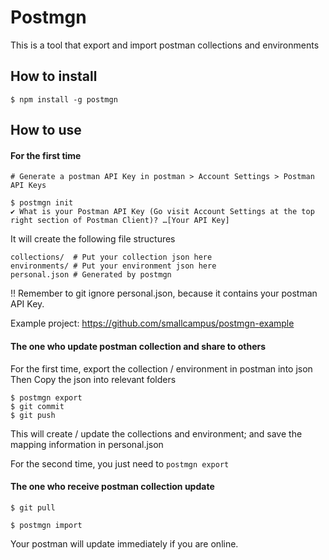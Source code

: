 # Postmgn

This is a tool that export and import postman collections and environments

## How to install
```
$ npm install -g postmgn
```

## How to use

#### For the first time
```
# Generate a postman API Key in postman > Account Settings > Postman API Keys

$ postmgn init
✔ What is your Postman API Key (Go visit Account Settings at the top right section of Postman Client)? …[Your API Key]
```

It will create the following file structures
```
collections/  # Put your collection json here
environments/ # Put your environment json here
personal.json # Generated by postmgn
```

!! Remember to git ignore personal.json, because it contains your postman API Key.

Example project: https://github.com/smallcampus/postmgn-example

#### The one who update postman collection and share to others
For the first time, export the collection / environment in postman into json
Then Copy the json into relevant folders
```
$ postmgn export
$ git commit
$ git push
```

This will create / update the collections and environment; and save the mapping information in personal.json

For the second time, you just need to `postmgn export`

#### The one who receive postman collection update
```
$ git pull

$ postmgn import
```

Your postman will update immediately if you are online.